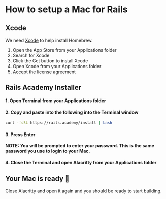 # How to setup a Mac for Rails

## Xcode

We need [Xcode](https://developer.apple.com/xcode/) to help install Homebrew.

1. Open the App Store from your Applications folder
2. Search for Xcode
3. Click the Get button to install Xcode
4. Open Xcode from your Applications folder
5. Accept the license agreement

## Rails Academy Installer

#### 1. Open Terminal from your Applications folder

#### 2. Copy and paste into the following into the Terminal window

```bash
curl -fsSL https://rails.academy/install | bash
```
#### 3. Press Enter

**NOTE: You will be prompted to enter your password. This is the same password you use to login to your Mac.**

#### 4. Close the Terminal and open Alacritty from your Applications folder

## Your Mac is ready :tada:

Close Alacritty and open it again and you should be ready to start building.
